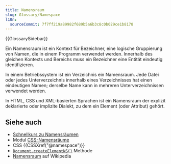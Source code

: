```yaml
---
title: Namensraum
slug: Glossary/Namespace
l10n:
  sourceCommit: 7f7ff219a89982f689b5a6b3c8c0b029ce1b8178
---
```


{{GlossarySidebar}}

Ein Namensraum ist ein Kontext für Bezeichner, eine logische Gruppierung von Namen, die in einem Programm verwendet werden. Innerhalb des gleichen Kontexts und Bereichs muss ein Bezeichner eine Entität eindeutig identifizieren.

In einem Betriebssystem ist ein Verzeichnis ein Namensraum. Jede Datei oder jedes Unterverzeichnis innerhalb eines Verzeichnisses hat einen eindeutigen Namen; derselbe Name kann in mehreren Unterverzeichnissen verwendet werden.

In HTML, CSS und XML-basierten Sprachen ist ein Namensraum der explizit deklarierte oder implizite Dialekt, zu dem ein Element (oder Attribut) gehört.

## Siehe auch

- [Schnellkurs zu Namensräumen](/de/docs/Web/SVG/Namespaces_Crash_Course)
- Modul [CSS-Namensräume](/de/docs/Web/CSS/CSS_namespaces)
- CSS {{CSSXref("@namespace")}}
- [`Document.createElementNS()`](/de/docs/Web/API/Document/createElementNS) Methode
- [Namensraum](https://en.wikipedia.org/wiki/Namespace) auf Wikipedia

